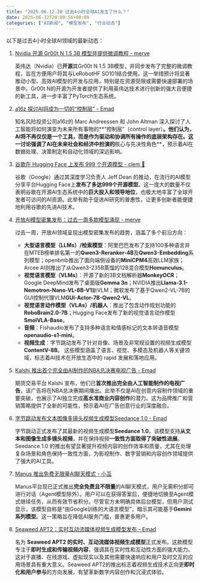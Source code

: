 ```yaml
---
title: "2025.06.12.20 过去4小时全球AI发生了什么？"
date: 2025-06-12T20:00:56+08:00
categories: ["AI新闻", "模型发布", "行业动态"]
---
```


以下是过去4小时全球AI领域的最新动态：

1.  [Nvidia 开源 Gr00t N 1.5 3B 模型并提供微调教程 - merve](https://x.com/mervenoyann/status/1933112953152188765)

    英伟达（Nvidia）已**开源**其Gr00t N 1.5 3B模型，并同步发布了完整的微调教程，旨在方便用户将其与LeRobotHF SO101结合使用。这一举措预计将显著推动小型、高效AI模型的开发与应用，特别是在资源受限或需要快速部署的场景中。Gr00t N的开源为开发者提供了利用英伟达技术进行创新的强大且便捷的新工具，进一步丰富了PyTorch生态系统。

2.  [a16z 探讨AI将成为一切的“控制层” - Emad](https://x.com/EMostaque/status/1933108121443909722)

    知名风险投资公司a16z的 Marc Andreessen 和 John Altman 深入探讨了人工智能将如何演变为未来所有事物的**“控制层”（control layer）**。他们认为，AI将不再仅仅是一个工具，而是作为驱动和协调所有操作的底层架构存在。这一讨论强调了AI在未来社会和经济中扮演的**核心与先决性角色**，预示着AI在数据处理、决策制定和自动化领域的深远影响。

3.  [谷歌在 Hugging Face 上发布 999 个开源模型 - clem 🤗](https://x.com/ClementDelangue/status/1933107694585487803)

    谷歌（Google）通过其深度学习负责人 Jeff Dean 的推动，在流行的AI模型分享平台Hugging Face上**发布了多达999个开源模型**。这一庞大的数量不仅表明谷歌在开源AI生态系统中的**巨大投入和领导地位**，也极大地丰富了全球开发者可访问的AI资源。此举有助于促进AI研究的普惠性，让更多创新者能便捷地利用谷歌的先进AI技术。

4.  [开放AI模型密集发布：过去一周多款模型涌现 - merve](https://x.com/mervenoyann/status/1933101803274477600)

    过去一周，开放AI领域呈现出模型密集发布的趋势，涵盖了多个前沿方向：
    *   **大型语言模型（LLMs）/检索模型**：阿里巴巴发布了支持100多种语言并在MTEB榜单排名第一的**Qwen3-Reranker-4B**及**Qwen3-Embedding**系列模型；openbmb推出了面向端侧设备的**MiniCPM4**高效LLM家族；Arcee AI则推出了从Qwen3-235B蒸馏的12B混合模型**Homunculus**。
    *   **视觉语言模型（VLMs）**：开源了新的3B文档解析器**MonkeyOCR**；Google DeepMind发布了桌面版**Gemma 3n**；NVIDIA推出**Llama-3.1-Nemotron-Nano-VL-8B-V1**新VLM；微软发布了基于Qwen2-VL-7B的GUI控制代理VLM**GUI-Actor-7B-Qwen2-VL**。
    *   **视觉语言动作模型（VLAs）/机器人**：推出了包含动作规划功能的**RoboBrain2.0-7B**；Hugging Face发布了新的视觉语言动作模型**SmolVLA-Base**。
    *   **音频**：Fishaudio发布了支持多种语言和情感标记的文本转语音模型**openaudio-s1-mini**。
    *   **视频生成**：字节跳动发布了针对肖像、场景及非常规设置的视频生成模型**ContentV-8B**。
    这些模型涵盖了语言、视觉、多模态及机器人等关键领域，标志着AI技术在开放生态中的 rapid 发展和落地应用。

5.  [Kalshi 推出首个完全由AI制作的NBA总决赛电视广告 - Emad](https://x.com/EMostaque/status/1933086919342133494)

    期货交易平台 Kalshi 宣布，他们已**首次推出完全由人工智能制作的电视广告**，该广告将在NBA总决赛期间播出。此举不仅是AI在创意内容制作领域的重要突破，也展示了AI独立完成**高水准商业内容创作**的潜力。这为品牌推广和营销策略提供了全新的可能性，预示着AI在广告创意行业的深度融合。

6.  [字节跳动发布文本图像多镜头视频生成模型Seedance 1.0 - Emad](https://x.com/EMostaque/status/1933085906950295730)

    字节跳动正式发布了其最新的视频生成模型**Seedance 1.0**。该模型支持**从文本和图像生成多镜头视频**，并在保持视频**一致性方面取得了突破性进展**。Seedance 1.0 的推出有望显著提升视频内容的创作效率和质量，尤其在处理复杂场景和角色保持一致性方面，为影视制作、数字营销和内容创作领域提供了强大的AI工具。

7.  [Manus 推出免费无限量AI聊天模式 - 小互](https://x.com/imxiaohu/status/1933085237640393214)

    Manus平台现已正式推出**完全免费且不限量**的AI聊天模式，用户无需积分即可进行对话（Agent模型除外）。用户可以在获得答案后，便捷地切换至Agent模式继续任务，从而有效节省积分。尽管官方未明确具体后台模型，但用户测试显示，该模型自称是“由Google训练的大语言模型”，暗示其可能基于**Gemini系列模型**。这一策略旨在降低AI服务门槛，普惠更多用户。

8.  [Seaweed APT2：实时互动流媒体视频生成模型发布 - Emad](https://x.com/EMostaque/status/1933084738203566300)

    名为 **Seaweed APT2 的实时、互动流媒体视频生成模型**正式发布。这款模型专注于**即时生成和传输视频内容**，强调其在实时性和互动性方面的强大能力。这对于直播、在线游戏、虚拟现实以及其他需要快速响应和用户及时交互的应用场景具有重大意义。Seaweed APT2的推出标志着视频生成技术正向更**即时化和用户参与**的方向发展，有望革新数字内容创作和沉浸式体验。